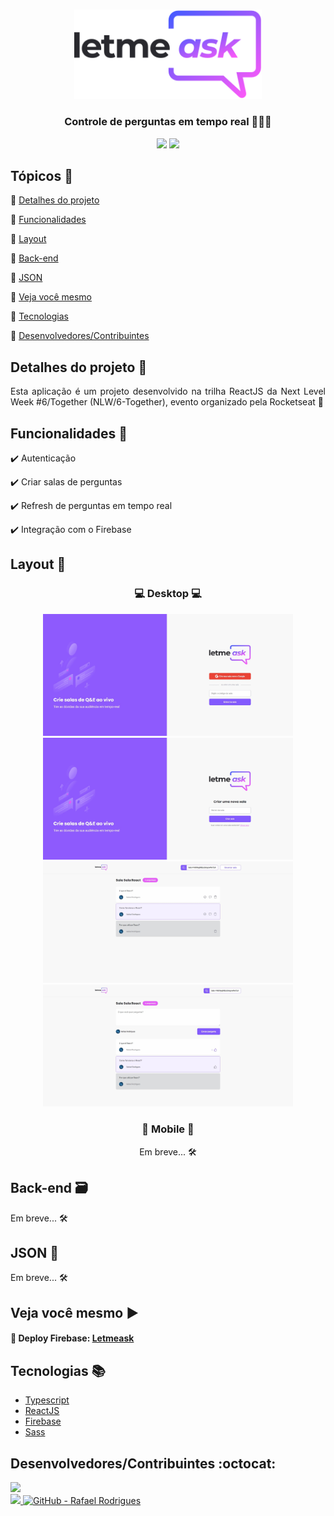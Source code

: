 <p align="center">
  <br>
  <Img src="https://github.com/rafarod21/Letmeask/blob/master/src/assets/images/logo.svg" width=300/>

  <h3 align="center"> Controle de perguntas em tempo real 🎥🙋‍♂️ </h3>
  
  <p align="center">
    <img src="https://img.shields.io/static/v1?label=Status&message=Em%20desenvoldimento&color=yellow&style=flat&labelColor=3E3E3E">
    <img src="https://img.shields.io/static/v1?message=NLW%2F6-Togheter&label=ReactJS&color=8257E5&style=flat&logo=react&labelColor=informational">
  </p>
</p>

## Tópicos :scroll:

:small_blue_diamond: [Detalhes do projeto](#detalhes-do-projeto-memo)

:small_blue_diamond: [Funcionalidades](#funcionalidades-stars)

:small_blue_diamond: [Layout](#layout-milky_way)

:small_blue_diamond: [Back-end](#back-end-card_file_box)

:small_blue_diamond: [JSON](#json-floppy_disk)

:small_blue_diamond: [Veja você mesmo](#veja-você-mesmo-arrow_forward)

:small_blue_diamond: [Tecnologias](#tecnologias-books)

:small_blue_diamond: [Desenvolvedores/Contribuintes](#desenvolvedorescontribuintes-octocat)

## Detalhes do projeto :memo:

<p align="justify">
  Esta aplicação é um projeto desenvolvido na trilha ReactJS da Next Level Week #6/Together (NLW/6-Together), evento organizado pela Rocketseat 🚀
</p>

## Funcionalidades :stars:

✔️ Autenticação

✔️ Criar salas de perguntas

✔️ Refresh de perguntas em tempo real

✔️ Integração com o Firebase

## Layout :milky_way:

<h3 align="center">
  💻 Desktop 💻
</h3>
<p align="center">
  <Img src="https://github.com/rafarod21/Letmeask/blob/master/git-assets/Home.jpeg" width=400>
  <Img src="https://github.com/rafarod21/Letmeask/blob/master/git-assets/CreateRoom.jpeg" width=400>
  <Img src="https://github.com/rafarod21/Letmeask/blob/master/git-assets/AdminRoom.jpeg" width=400>
  <Img src="https://github.com/rafarod21/Letmeask/blob/master/git-assets/Room.jpeg" width=400>
</p>
  
<h3 align="center">
  📱 Mobile 📱
</h3>

<p align="center">
  Em breve... 🛠️
</p>

## Back-end :card_file_box:

Em breve... 🛠️

## JSON :floppy_disk:

Em breve... 🛠️

## Veja você mesmo :arrow_forward:

#### :small_blue_diamond: Deploy Firebase: [Letmeask](https://letmeask-nlw6-togheter.web.app/)

## Tecnologias :books:

- [Typescript](https://www.typescriptlang.org)
- [ReactJS](https://pt-br.reactjs.org)
- [Firebase](https://firebase.google.com)
- [Sass](https://sass-lang.com)

## Desenvolvedores/Contribuintes :octocat:

<img src="https://avatars0.githubusercontent.com/u/39251153?s=460&u=b18964e9a5e2c3c1ef9bc74ae8c35b11095c841b&v=4" width=115><br>
<a aria-label="LinkedIn - Rafael Rodrigues" href="https://www.linkedin.com/in/rafael-montrezol-942a60170">
<img src="https://img.shields.io/static/v1?logo=linkedin&label=LinkedIn&message=Rafael%20Rodrigues&color=00A0DC&style=flat&labelColor=0077B5">
</a>
<a aria-label="GitHub - Rafael Rodrigues" href="https://github.com/rafarod21">
<img alt="GitHub - Rafael Rodrigues" src="https://img.shields.io/static/v1?logo=github&label=GitHub&message=Rafael%20Rodrigues&color=2FBB4F&style=flat&labelColor=211F1F"></img>
</a>
